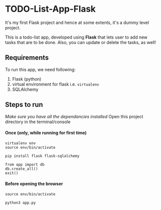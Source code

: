 # TODO-List-App-Flask
It's my first Flask project and hence at some extents, it's a dummy level project.


This is a todo-list app, developed using **Flask** that lets user to add new tasks that are to be done.
Also, you can update or delete the tasks, as well!


## Requirements

To run this app, we need following:

1. Flask (python)
2. virtual environment for flask i.e. ```virtualenv```
3. SQLAlchemy

## Steps to run 
_Make sure you have all the dependancies installed_
Open this project directory in the terminal/console

#### Once (only, while running for first time)
```
virtualenv env
source env/bin/activate

pip install flask flask-sqlalchemy

from app import db
db.create_all()
exit()
```
#### Before opening the browser
```
source env/bin/activate
```
```
python3 app.py
```
